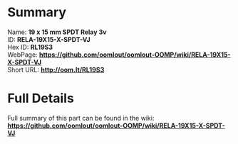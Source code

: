 
Summary
=================
  
Name: __19 x 15 mm SPDT Relay 3v__    
ID: __RELA-19X15-X-SPDT-VJ__   
Hex ID: __RL19S3__   
WebPage: __https://github.com/oomlout/oomlout-OOMP/wiki/RELA-19X15-X-SPDT-VJ__   
Short URL: __http://oom.lt/RL19S3__   

Full Details
==========================
Full summary of this part can be found in the wiki:   
__https://github.com/oomlout/oomlout-OOMP/wiki/RELA-19X15-X-SPDT-VJ__    

